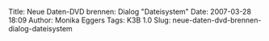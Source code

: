 Title: Neue Daten-DVD brennen: Dialog "Dateisystem"
Date: 2007-03-28 18:09
Author: Monika Eggers
Tags: K3B 1.0
Slug: neue-daten-dvd-brennen-dialog-dateisystem


